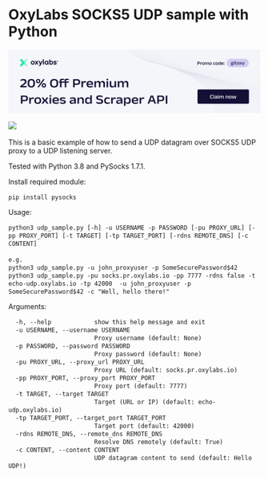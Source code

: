 # OxyLabs SOCKS5 UDP sample with Python

[![Oxylabs promo code](https://raw.githubusercontent.com/oxylabs/product-integrations/refs/heads/master/Affiliate-Universal-1090x275.png)](https://oxylabs.io/pages/gitoxy?utm_source=877&utm_medium=affiliate&groupid=877&utm_content=socks5-udp-python-github&transaction_id=102f49063ab94276ae8f116d224b67)

[![](https://dcbadge.vercel.app/api/server/eWsVUJrnG5)](https://discord.gg/Pds3gBmKMH)

This is a basic example of how to send a UDP datagram over SOCKS5 UDP proxy to a UDP listening server.

Tested with Python 3.8 and PySocks 1.7.1.

Install required module:
```
pip install pysocks
```

Usage:
```
python3 udp_sample.py [-h] -u USERNAME -p PASSWORD [-pu PROXY_URL] [-pp PROXY_PORT] [-t TARGET] [-tp TARGET_PORT] [-rdns REMOTE_DNS] [-c CONTENT]

e.g.
python3 udp_sample.py -u john_proxyuser -p SomeSecurePassword$42
python3 udp_sample.py -pu socks.pr.oxylabs.io -pp 7777 -rdns false -t echo-udp.oxylabs.io -tp 42000  -u john_proxyuser -p SomeSecurePassword$42 -c "Well, hello there!"
```


Arguments:
```
  -h, --help            show this help message and exit
  -u USERNAME, --username USERNAME
                        Proxy username (default: None)
  -p PASSWORD, --password PASSWORD
                        Proxy password (default: None)
  -pu PROXY_URL, --proxy_url PROXY_URL
                        Proxy URL (default: socks.pr.oxylabs.io)
  -pp PROXY_PORT, --proxy_port PROXY_PORT
                        Proxy port (default: 7777)
  -t TARGET, --target TARGET
                        Target (URL or IP) (default: echo-udp.oxylabs.io)
  -tp TARGET_PORT, --target_port TARGET_PORT
                        Target port (default: 42000)
  -rdns REMOTE_DNS, --remote_dns REMOTE_DNS
                        Resolve DNS remotely (default: True)
  -c CONTENT, --content CONTENT
                        UDP datagram content to send (default: Hello UDP!)
```
